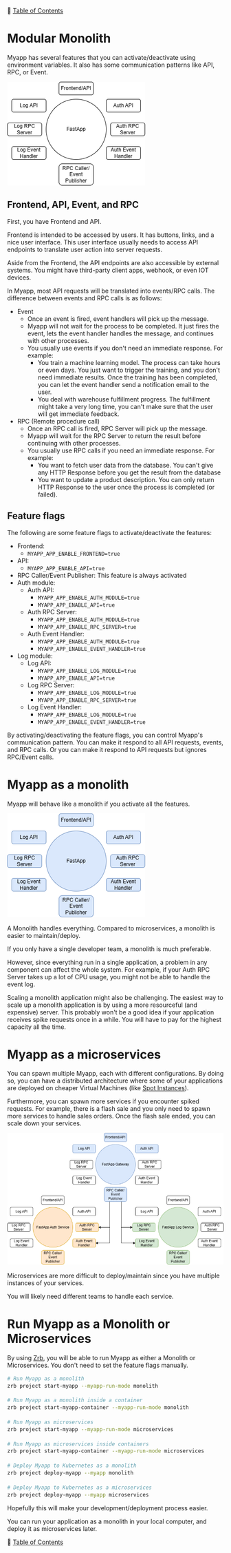 🔖 [Table of Contents](../README.md)

# Modular Monolith

Myapp has several features that you can activate/deactivate using environment variables. It also has some communication patterns like API, RPC, or Event.

![Modular monolith](images/fastapp.png)

## Frontend, API, Event, and RPC

First, you have Frontend and API.

Frontend is intended to be accessed by users. It has buttons, links, and a nice user interface. This user interface usually needs to access API endpoints to translate user action into server requests.

Aside from the Frontend, the API endpoints are also accessible by external systems. You might have third-party client apps, webhook, or even IOT devices.

In Myapp, most API requests will be translated into events/RPC calls. The difference between events and RPC calls is as follows:

- Event
    - Once an event is fired, event handlers will pick up the message.
    - Myapp will not wait for the process to be completed. It just fires the event, lets the event handler handles the message, and continues with other processes.
    - You usually use events if you don't need an immediate response. For example:
        - You train a machine learning model. The process can take hours or even days. You just want to trigger the training, and you don't need immediate results. Once the training has been completed, you can let the event handler send a notification email to the user.
        - You deal with warehouse fulfillment progress. The fulfillment might take a very long time, you can't make sure that the user will get immediate feedback.
- RPC (Remote procedure call)
    - Once an RPC call is fired, RPC Server will pick up the message.
    - Myapp will wait for the RPC Server to return the result before continuing with other processes.
    - You usually use RPC calls if you need an immediate response. For example:
        - You want to fetch user data from the database. You can't give any HTTP Response before you get the result from the database
        - You want to update a product description. You can only return HTTP Response to the user once the process is completed (or failed).

## Feature flags

The following are some feature flags to activate/deactivate the features:

- Frontend:
    - `MYAPP_APP_ENABLE_FRONTEND=true`
- API:
    - `MYAPP_APP_ENABLE_API=true`
- RPC Caller/Event Publisher: This feature is always activated
- Auth module:
    - Auth API:
        - `MYAPP_APP_ENABLE_AUTH_MODULE=true`
        - `MYAPP_APP_ENABLE_API=true`
    - Auth RPC Server:
        - `MYAPP_APP_ENABLE_AUTH_MODULE=true`
        - `MYAPP_APP_ENABLE_RPC_SERVER=true`
    - Auth Event Handler:
        - `MYAPP_APP_ENABLE_AUTH_MODULE=true`
        - `MYAPP_APP_ENABLE_EVENT_HANDLER=true`
- Log module:
    - Log API:
        - `MYAPP_APP_ENABLE_LOG_MODULE=true`
        - `MYAPP_APP_ENABLE_API=true`
    - Log RPC Server:
        - `MYAPP_APP_ENABLE_LOG_MODULE=true`
        - `MYAPP_APP_ENABLE_RPC_SERVER=true`
    - Log Event Handler:
        - `MYAPP_APP_ENABLE_LOG_MODULE=true`
        - `MYAPP_APP_ENABLE_EVENT_HANDLER=true`

By activating/deactivating the feature flags, you can control Myapp's communication pattern. You can make it respond to all API requests, events, and RPC calls. Or you can make it respond to API requests but ignores RPC/Event calls.


# Myapp as a monolith

Myapp will behave like a monolith if you activate all the features.

![Monolith](images/fastapp-monolith.png)

A Monolith handles everything. Compared to microservices, a monolith is easier to maintain/deploy.

If you only have a single developer team, a monolith is much preferable.

However, since everything run in a single application, a problem in any component can affect the whole system. For example, if your Auth RPC Server takes up a lot of CPU usage, you might not be able to handle the event log.

Scaling a monolith application might also be challenging. The easiest way to scale up a monolith application is by using a more resourceful (and expensive) server. This probably won't be a good idea if your application receives spike requests once in a while. You will have to pay for the highest capacity all the time.

# Myapp as a microservices

You can spawn multiple Myapp, each with different configurations. By doing so, you can have a distributed architecture where some of your applications are deployed on cheaper Virtual Machines (like [Spot Instances](https://docs.aws.amazon.com/AWSEC2/latest/UserGuide/using-spot-instances.html)).

Furthermore, you can spawn more services if you encounter spiked requests. For example, there is a flash sale and you only need to spawn more services to handle sales orders. Once the flash sale ended, you can scale down your services.

![Microservices](images/fastapp-microservices.png)

Microservices are more difficult to deploy/maintain since you have multiple instances of your services.

You will likely need different teams to handle each service.

# Run Myapp as a Monolith or Microservices

By using [Zrb](https://pypi.org/project/zrb), you will be able to run Myapp as either a Monolith or Microservices. You don't need to set the feature flags manually.

```bash
# Run Myapp as a monolith
zrb project start-myapp --myapp-run-mode monolith

# Run Myapp as a monolith inside a container
zrb project start-myapp-container --myapp-run-mode monolith

# Run Myapp as microservices
zrb project start-myapp --myapp-run-mode microservices

# Run Myapp as microservices inside containers
zrb project start-myapp-container --myapp-run-mode microservices

# Deploy Myapp to Kubernetes as a monolith
zrb project deploy-myapp --myapp monolith

# Deploy Myapp to Kubernetes as a microservices
zrb project deploy-myapp --myapp microservices
```

Hopefully this will make your development/deployment process easier.

You can run your application as a monolith in your local computer, and deploy it as microservices later.


🔖 [Table of Contents](../README.md)
